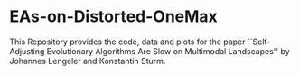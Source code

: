 # EAs-on-Distorted-OneMax
This Repository provides the code, data and plots for the paper ``Self-Adjusting Evolutionary Algorithms Are Slow on Multimodal Landscapes'' by Johannes Lengeler and Konstantin Sturm.
